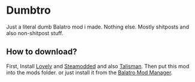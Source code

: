 # Dumbtro

Just a literal dumb Balatro mod i made. Nothing else. Mostly shitposts and also non-shitpost stuff.

## How to download?
First, Install [Lovely](https://github.com/ethangreen-dev/lovely-injector) and [Steamodded](https://github.com/Steamodded/smods) and also [Talisman](https://github.com/SpectralPack/Talisman). Then put this mod into the mods folder. or just install it from the [Balatro Mod Manager](https://github.com/skyline69/balatro-mod-manager).
